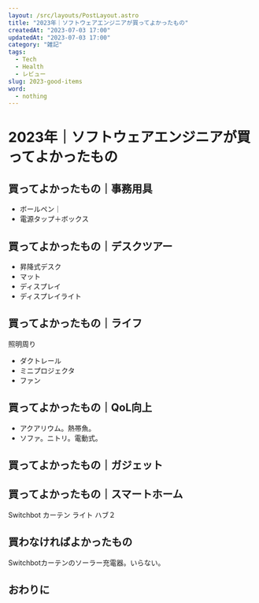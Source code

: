 ```yaml
---
layout: /src/layouts/PostLayout.astro
title: "2023年｜ソフトウェアエンジニアが買ってよかったもの"
createdAt: "2023-07-03 17:00"
updatedAt: "2023-07-03 17:00"
category: "雑記"
tags:
  - Tech
  - Health
  - レビュー
slug: 2023-good-items
word:
  - nothing
---
```


# 2023年｜ソフトウェアエンジニアが買ってよかったもの

## 買ってよかったもの｜事務用具

- ボールペン｜
- 電源タップ＋ボックス

## 買ってよかったもの｜デスクツアー

- 昇降式デスク
- マット
- ディスプレイ
- ディスプレイライト

## 買ってよかったもの｜ライフ

照明周り

- ダクトレール
- ミニプロジェクタ
- ファン

## 買ってよかったもの｜QoL向上

- アクアリウム。熱帯魚。
- ソファ。ニトリ。電動式。

## 買ってよかったもの｜ガジェット

## 買ってよかったもの｜スマートホーム

Switchbot
カーテン
ライト
ハブ２

## 買わなければよかったもの

Switchbotカーテンのソーラー充電器。いらない。

## おわりに
